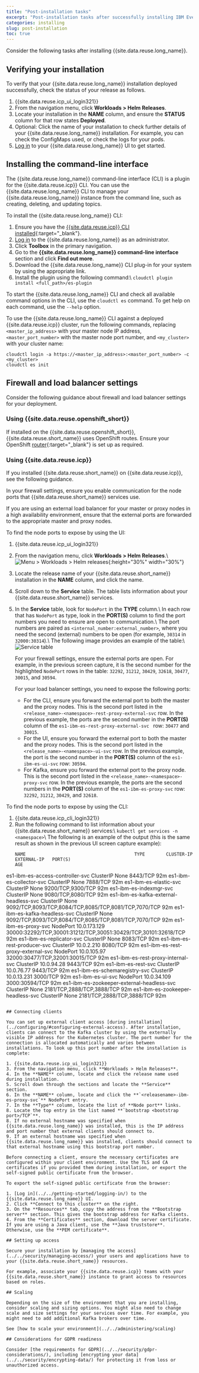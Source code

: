 ```yaml
---
title: "Post-installation tasks"
excerpt: "Post-installation tasks after successfully installing IBM Event Streams."
categories: installing
slug: post-installation
toc: true
---
```


Consider the following tasks after installing {{site.data.reuse.long_name}}.

## Verifying your installation

To verify that your {{site.data.reuse.long_name}} installation deployed successfully, check the status of your release as follows.

1. {{site.data.reuse.icp_ui_login321}}
3. From the navigation menu, click **Workloads > Helm Releases**.
4. Locate your installation in the **NAME** column, and ensure the **STATUS** column for that row states **Deployed**.
5. Optional: Click the name of your installation to check further details of your {{site.data.reuse.long_name}} installation. For example, you can check the ConfigMaps used, or check the logs for your pods.
6. [Log in](../../getting-started/logging-in) to your {{site.data.reuse.long_name}} UI to get started.

## Installing the command-line interface

The {{site.data.reuse.long_name}} command-line interface (CLI) is a plugin for the {{site.data.reuse.icp}} CLI. You can use the {{site.data.reuse.long_name}} CLI to manage your {{site.data.reuse.long_name}} instance from the command line, such as creating, deleting, and updating topics.

To install the {{site.data.reuse.long_name}} CLI:
1. Ensure you have the [{{site.data.reuse.icp}} CLI installed](https://www.ibm.com/support/knowledgecenter/SSBS6K_3.2.1/manage_cluster/install_cli.html){:target="_blank"}.
2. [Log in](../../getting-started/logging-in/) to the {{site.data.reuse.long_name}} as an administrator.
3. Click **Toolbox** in the primary navigation.
4. Go to the **{{site.data.reuse.long_name}} command-line interface** section and click **Find out more**.
5. Download the {{site.data.reuse.long_name}} CLI plug-in for your system by using the appropriate link.
6. Install the plugin using the following command:\\
   `cloudctl plugin install <full_path>/es-plugin`

To start the {{site.data.reuse.long_name}} CLI and check all available command options in the CLI, use the `cloudctl es` command. To get help on each command, use the `--help` option.

To use the {{site.data.reuse.long_name}} CLI against a deployed {{site.data.reuse.icp}} cluster, run the following commands, replacing `<master_ip_address>` with your master node IP address, `<master_port_number>` with the master node port number, and `<my_cluster>` with your cluster name:
```
cloudctl login -a https://<master_ip_address>:<master_port_number> -c <my_cluster>
cloudctl es init
```

## Firewall and load balancer settings

Consider the following guidance about firewall and load balancer settings for your deployment.

### Using {{site.data.reuse.openshift_short}}

If installed on the {{site.data.reuse.openshift_short}}, {{site.data.reuse.short_name}} uses OpenShift routes. Ensure your OpenShift [router](https://docs.openshift.com/container-platform/3.11/dev_guide/expose_service/expose_internal_ip_load_balancer.html){:target="_blank"} is set up as required.

### Using {{site.data.reuse.icp}}

If you installed {{site.data.reuse.short_name}} on {{site.data.reuse.icp}}, see the following guidance.

In your firewall settings, ensure you enable communication for the node ports that {{site.data.reuse.short_name}} services use.

If you are using an external load balancer for your master or proxy nodes in a high availability environment, ensure that the external ports are forwarded to the appropriate master and proxy nodes.

To find the node ports to expose by using the UI:

1. {{site.data.reuse.icp_ui_login321}}
2. From the navigation menu, click **Workloads > Helm Releases**.\\
   ![Menu > Workloads > Helm releases](../../images/icp_menu_helmreleases.png "Screen capture showing how to select Workloads > Helm releases from navigation menu"){:height="30%" width="30%"}
3. Locate the release name of your {{site.data.reuse.short_name}} installation in the **NAME** column, and click the name.
4. Scroll down to the **Service** table. The table lists information about your {{site.data.reuse.short_name}} services.
5. In the **Service** table, look for `NodePort` in the **TYPE** column.\\
   In each row that has `NodePort` as type, look in the **PORT(S)** column to find the port numbers you need to ensure are open to communication.\\
   The port numbers are paired as `<internal_number:external_number>`, where you need the second (external) numbers to be open (for example, `30314` in `32000:30314`).\\
   The following image provides an example of the table:\\
   ![Service table](../../images/service_nodeports201941.png "Screen capture showing service table with the NodePort types highlighted.")

   For your firewall settings, ensure the external ports are open. For example, in the previous screen capture, it is the second number for the highlighted `NodePort` rows in the table: `32292`, `31212`, `30429`, `32618`, `30477`, `30015`, and `30594`.

   For your load balancer settings, you need to expose the following ports:
   - For the CLI, ensure you forward the external port to both the master and the proxy nodes. This is the second port listed in the `<release_name>-<namespace>-rest-proxy-external-svc` row. In the previous example, the ports are the second number in the **PORT(S)** column of the `es1-ibm-es-rest-proxy-external-svc ` row: `30477` and `30015`.
   - For the UI, ensure you forward the external port to both the master and the proxy nodes. This is the second port listed in the `<release_name>-<namespace>-ui-svc` row. In the previous example, the port is the second number in the **PORT(S)** column of the `es1-ibm-es-ui-svc` row: `30594`.
   - For Kafka, ensure you forward the external port to the proxy node. This is the second port listed in the `<release_name>-<namespace>-proxy-svc` row. In the previous example, the ports are the second numbers in the **PORT(S)** column of the `es1-ibm-es-proxy-svc` row: `32292`, `31212`, `30429`, and `32618`.

To find the node ports to expose by using the CLI:

1. {{site.data.reuse.icp_cli_login321}}
2. Run the following command to list information about your {{site.data.reuse.short_name}} services:\\
   `kubectl get services -n <namespace>`\\
   The following is an example of the output (this is the same result as shown in the previous UI screen capture example):
   ```
   NAME                                         TYPE        CLUSTER-IP     EXTERNAL-IP   PORT(S)                                                           AGE
es1-ibm-es-access-controller-svc             ClusterIP   None           <none>        8443/TCP                                                          92m
es1-ibm-es-collector-svc                     ClusterIP   None           <none>        7888/TCP                                                          92m
es1-ibm-es-elastic-svc                       ClusterIP   None           <none>        9200/TCP,9300/TCP                                                 92m
es1-ibm-es-indexmgr-svc                      ClusterIP   None           <none>        9080/TCP,8080/TCP                                                 92m
es1-ibm-es-kafka-external-headless-svc       ClusterIP   None           <none>        9092/TCP,8093/TCP,8084/TCP,8085/TCP,8081/TCP,7070/TCP             92m
es1-ibm-es-kafka-headless-svc                ClusterIP   None           <none>        9092/TCP,8093/TCP,8084/TCP,8085/TCP,8081/TCP,7070/TCP             92m
es1-ibm-es-proxy-svc                         NodePort    10.0.173.129   <none>        30000:32292/TCP,30001:31212/TCP,30051:30429/TCP,30101:32618/TCP   92m
es1-ibm-es-replicator-svc                    ClusterIP   None           <none>        8083/TCP                                                          92m
es1-ibm-es-rest-producer-svc                 ClusterIP   10.0.2.210     <none>        8080/TCP                                                          92m
es1-ibm-es-rest-proxy-external-svc           NodePort    10.0.105.97    <none>        32000:30477/TCP,32001:30015/TCP                                   92m
es1-ibm-es-rest-proxy-internal-svc           ClusterIP   10.0.94.28     <none>        9443/TCP                                                          92m
es1-ibm-es-rest-svc                          ClusterIP   10.0.76.77     <none>        9443/TCP                                                          92m
es1-ibm-es-schemaregistry-svc                ClusterIP   10.0.13.231    <none>        3000/TCP                                                          92m
es1-ibm-es-ui-svc                            NodePort    10.0.34.109    <none>        3000:30594/TCP                                                    92m
es1-ibm-es-zookeeper-external-headless-svc   ClusterIP   None           <none>        2181/TCP,2888/TCP,3888/TCP                                        92m
es1-ibm-es-zookeeper-headless-svc            ClusterIP   None           <none>        2181/TCP,2888/TCP,3888/TCP                                        92m

   ```

## Connecting clients

You can set up external client access [during installation](../configuring/#configuring-external-access). After installation, clients can connect to the Kafka cluster by using the externally visible IP address for the Kubernetes cluster. The port number for the connection is allocated automatically and varies between installations. To look up this port number after the installation is complete:

1. {{site.data.reuse.icp_ui_login321}}
3. From the navigation menu, click **Workloads > Helm Releases**.
4. In the **NAME** column, locate and click the release name used during installation.
5. Scroll down through the sections and locate the **Service** section.
6. In the **NAME** column, locate and click the **`<releasename>-ibm-es-proxy-svc`** NodePort entry.
7. In the **Type** column, locate the list of **Node port** links.
8. Locate the top entry in the list named **`bootstrap <bootstrap port>/TCP`**.
8. If no external hostname was specified when {{site.data.reuse.long_name}} was installed, this is the IP address and port number that external clients should connect to.
9. If an external hostname was specified when {{site.data.reuse.long_name}} was installed, clients should connect to that external hostname using this bootstrap port number.

Before connecting a client, ensure the necessary certificates are configured within your client environment. Use the TLS and CA certificates if you provided them during installation, or export the self-signed public certificate from the browser.

To export the self-signed public certificate from the browser:

1. [Log in](../../getting-started/logging-in/) to the {{site.data.reuse.long_name}} UI.
2. Click **Connect to this cluster** on the right.
3. On the **Resources** tab, copy the address from the **Bootstrap server** section. This gives the bootstrap address for Kafka clients.
4. From the **Certificates** section, download the server certificate. If you are using a Java client, use the **Java truststore**. Otherwise, use the **PEM certificate**.

## Setting up access

Secure your installation by [managing the access](../../security/managing-access/) your users and applications have to your {{site.data.reuse.short_name}} resources.

For example, associate your {{site.data.reuse.icp}} teams with your {{site.data.reuse.short_name}} instance to grant access to resources based on roles.

## Scaling

Depending on the size of the environment that you are installing, consider scaling and sizing options. You might also need to change scale and size settings for your services over time. For example, you might need to add additional Kafka brokers over time.

See [how to scale your environment](../../administering/scaling)

## Considerations for GDPR readiness

Consider [the requirements for GDPR](../../security/gdpr-considerations/), including [encrypting your data](../../security/encrypting-data/) for protecting it from loss or unauthorized access.
